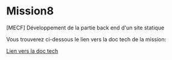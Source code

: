 # Mission8
[MECF] Développement de la partie back end d'un site statique

Vous trouverez ci-dessous le lien vers la doc tech de la mission:
<p><a href="https://drive.google.com/file/d/1MMgH8PC_BC7TpiDAyyf8iat4qPN95sqk/view?usp=sharing">Lien vers la doc tech</a></p>
